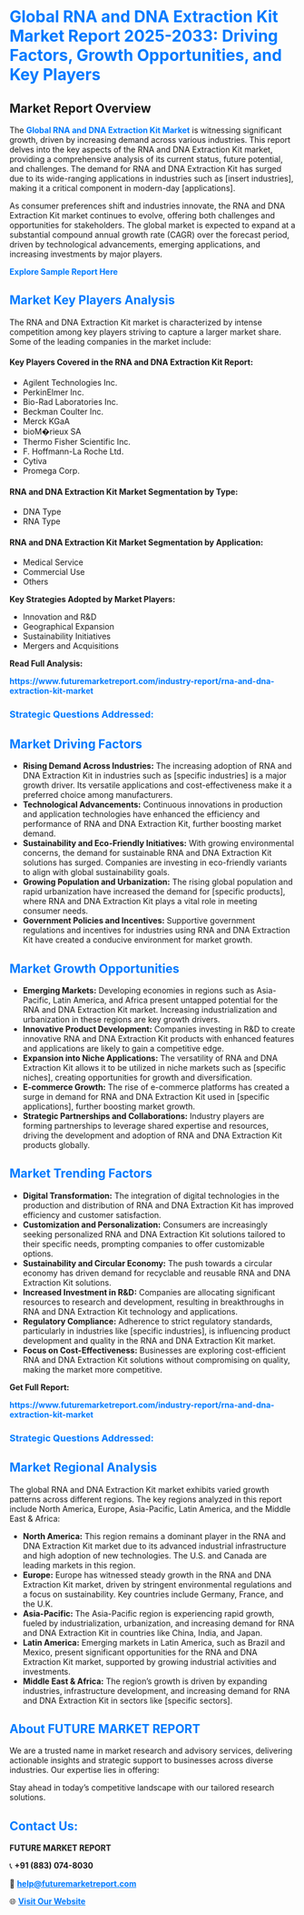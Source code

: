 <h1 style="color: #007BFF;">Global RNA and DNA Extraction Kit Market Report 2025-2033: Driving Factors, Growth Opportunities, and Key Players</h1>

<section id="overview">
<h2>Market Report Overview</h2>
<p>The <a href="https://www.futuremarketreport.com/industry-report/rna-and-dna-extraction-kit-market" style="color: #007BFF; text-decoration: none;"><strong>Global RNA and DNA Extraction Kit Market</strong></a> is witnessing significant growth, driven by increasing demand across various industries. This report delves into the key aspects of the RNA and DNA Extraction Kit market, providing a comprehensive analysis of its current status, future potential, and challenges. The demand for RNA and DNA Extraction Kit has surged due to its wide-ranging applications in industries such as [insert industries], making it a critical component in modern-day [applications].</p>
<p>As consumer preferences shift and industries innovate, the RNA and DNA Extraction Kit market continues to evolve, offering both challenges and opportunities for stakeholders. The global market is expected to expand at a substantial compound annual growth rate (CAGR) over the forecast period, driven by technological advancements, emerging applications, and increasing investments by major players.</p>
</section>

<section id="overview">
<p><a href="https://www.futuremarketreport.com/request-sample/reportId=79899" style="color: #007BFF; text-decoration: none;"><strong>Explore Sample Report Here</strong></a></p>
</section>

<section id="key-players">
<h2 style="color: #007BFF;">Market Key Players Analysis</h2>
<p>The RNA and DNA Extraction Kit market is characterized by intense competition among key players striving to capture a larger market share. Some of the leading companies in the market include:</p>
<h4>Key Players Covered in the RNA and DNA Extraction Kit Report:</h4>
<ul><li>Agilent Technologies Inc.</li><li>PerkinElmer Inc.</li><li>Bio-Rad Laboratories Inc.</li><li>Beckman Coulter Inc.</li><li>Merck KGaA</li><li>bioM�rieux SA</li><li>Thermo Fisher Scientific Inc.</li><li>F. Hoffmann-La Roche Ltd.</li><li>Cytiva</li><li>Promega Corp.</li></ul>
<h4>RNA and DNA Extraction Kit Market Segmentation by Type:</h4>
<ul><li>DNA Type</li><li>RNA Type</li></ul>

<h4>RNA and DNA Extraction Kit Market Segmentation by Application:</h4>
<ul><li>Medical Service</li><li>Commercial Use</li><li>Others</li></ul>
<p><strong>Key Strategies Adopted by Market Players:</strong></p>
<ul>
<li>Innovation and R&D</li>
<li>Geographical Expansion</li>
<li>Sustainability Initiatives</li>
<li>Mergers and Acquisitions</li>
</ul>
</section>

<section>
<p><strong>Read Full Analysis: </strong></p><a href="https://www.futuremarketreport.com/industry-report/rna-and-dna-extraction-kit-market" style="color: #007BFF; text-decoration: none;"><strong>https://www.futuremarketreport.com/industry-report/rna-and-dna-extraction-kit-market</strong></a>
<h3 style="color: #007BFF;">Strategic Questions Addressed:</h3>
</section>

<section id="driving-factors">
<h2 style="color: #007BFF;">Market Driving Factors</h2>
<ul>
<li><strong>Rising Demand Across Industries:</strong> The increasing adoption of RNA and DNA Extraction Kit in industries such as [specific industries] is a major growth driver. Its versatile applications and cost-effectiveness make it a preferred choice among manufacturers.</li>
<li><strong>Technological Advancements:</strong> Continuous innovations in production and application technologies have enhanced the efficiency and performance of RNA and DNA Extraction Kit, further boosting market demand.</li>
<li><strong>Sustainability and Eco-Friendly Initiatives:</strong> With growing environmental concerns, the demand for sustainable RNA and DNA Extraction Kit solutions has surged. Companies are investing in eco-friendly variants to align with global sustainability goals.</li>
<li><strong>Growing Population and Urbanization:</strong> The rising global population and rapid urbanization have increased the demand for [specific products], where RNA and DNA Extraction Kit plays a vital role in meeting consumer needs.</li>
<li><strong>Government Policies and Incentives:</strong> Supportive government regulations and incentives for industries using RNA and DNA Extraction Kit have created a conducive environment for market growth.</li>
</ul>
</section>

<section id="growth-opportunities">
<h2 style="color: #007BFF;">Market Growth Opportunities</h2>
<ul>
<li><strong>Emerging Markets:</strong> Developing economies in regions such as Asia-Pacific, Latin America, and Africa present untapped potential for the RNA and DNA Extraction Kit market. Increasing industrialization and urbanization in these regions are key growth drivers.</li>
<li><strong>Innovative Product Development:</strong> Companies investing in R&D to create innovative RNA and DNA Extraction Kit products with enhanced features and applications are likely to gain a competitive edge.</li>
<li><strong>Expansion into Niche Applications:</strong> The versatility of RNA and DNA Extraction Kit allows it to be utilized in niche markets such as [specific niches], creating opportunities for growth and diversification.</li>
<li><strong>E-commerce Growth:</strong> The rise of e-commerce platforms has created a surge in demand for RNA and DNA Extraction Kit used in [specific applications], further boosting market growth.</li>
<li><strong>Strategic Partnerships and Collaborations:</strong> Industry players are forming partnerships to leverage shared expertise and resources, driving the development and adoption of RNA and DNA Extraction Kit products globally.</li>
</ul>
</section>

<section id="trending-factors">
<h2 style="color: #007BFF;">Market Trending Factors</h2>
<ul>
<li><strong>Digital Transformation:</strong> The integration of digital technologies in the production and distribution of RNA and DNA Extraction Kit has improved efficiency and customer satisfaction.</li>
<li><strong>Customization and Personalization:</strong> Consumers are increasingly seeking personalized RNA and DNA Extraction Kit solutions tailored to their specific needs, prompting companies to offer customizable options.</li>
<li><strong>Sustainability and Circular Economy:</strong> The push towards a circular economy has driven demand for recyclable and reusable RNA and DNA Extraction Kit solutions.</li>
<li><strong>Increased Investment in R&D:</strong> Companies are allocating significant resources to research and development, resulting in breakthroughs in RNA and DNA Extraction Kit technology and applications.</li>
<li><strong>Regulatory Compliance:</strong> Adherence to strict regulatory standards, particularly in industries like [specific industries], is influencing product development and quality in the RNA and DNA Extraction Kit market.</li>
<li><strong>Focus on Cost-Effectiveness:</strong> Businesses are exploring cost-efficient RNA and DNA Extraction Kit solutions without compromising on quality, making the market more competitive.</li>
</ul>
</section>

<section>
<p><strong>Get Full Report: </strong></p><a href="https://www.futuremarketreport.com/industry-report/rna-and-dna-extraction-kit-market" style="color: #007BFF; text-decoration: none;"><strong>https://www.futuremarketreport.com/industry-report/rna-and-dna-extraction-kit-market</strong></a>
<h3 style="color: #007BFF;">Strategic Questions Addressed:</h3>
</section>


<section id="regional-analysis">
<h2 style="color: #007BFF;">Market Regional Analysis</h2>
<p>The global RNA and DNA Extraction Kit market exhibits varied growth patterns across different regions. The key regions analyzed in this report include North America, Europe, Asia-Pacific, Latin America, and the Middle East & Africa:</p>
<ul>
<li><strong>North America:</strong> This region remains a dominant player in the RNA and DNA Extraction Kit market due to its advanced industrial infrastructure and high adoption of new technologies. The U.S. and Canada are leading markets in this region.</li>
<li><strong>Europe:</strong> Europe has witnessed steady growth in the RNA and DNA Extraction Kit market, driven by stringent environmental regulations and a focus on sustainability. Key countries include Germany, France, and the U.K.</li>
<li><strong>Asia-Pacific:</strong> The Asia-Pacific region is experiencing rapid growth, fueled by industrialization, urbanization, and increasing demand for RNA and DNA Extraction Kit in countries like China, India, and Japan.</li>
<li><strong>Latin America:</strong> Emerging markets in Latin America, such as Brazil and Mexico, present significant opportunities for the RNA and DNA Extraction Kit market, supported by growing industrial activities and investments.</li>
<li><strong>Middle East & Africa:</strong> The region’s growth is driven by expanding industries, infrastructure development, and increasing demand for RNA and DNA Extraction Kit in sectors like [specific sectors].</li>
</ul>
</section>

<footer>
<h2 style="color: #007BFF;">About FUTURE MARKET REPORT</h2>
<p>We are a trusted name in market research and advisory services, delivering actionable insights and strategic support to businesses across diverse industries. Our expertise lies in offering:</p>

<p>Stay ahead in today’s competitive landscape with our tailored research solutions.</p>

<h2 style="color: #007BFF;">Contact Us:</h2>
<p><strong>FUTURE MARKET REPORT</strong></p>
<p>📞 <strong>+91 (883) 074-8030</strong></p>
<p>📧 <strong><a href="mailto:help@futuremarketreport.com" style="color: #007BFF;">help@futuremarketreport.com</a></strong></p>
<p>🌐 <strong><a href="https://www.futuremarketreport.com/" style="color: #007BFF;">Visit Our Website</a></strong></p>
</footer>